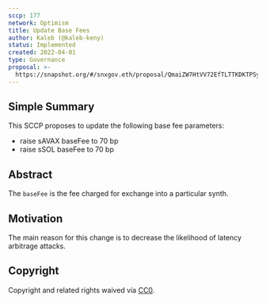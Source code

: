 ```yaml
---
sccp: 177
network: Optimism
title: Update Base Fees
author: Kaleb (@kaleb-keny)
status: Implemented
created: 2022-04-01
type: Governance
proposal: >-
  https://snapshot.org/#/snxgov.eth/proposal/QmaiZW7HtVV72EfTLTTKDKTPSyYD1eYfDiTjjrSVuKQWaY
---
```


## Simple Summary

<!--"If you can't explain it simply, you don't understand it well enough." Provide a simplified and layman-accessible explanation of the SCCP.-->

This SCCP proposes to update the following base fee parameters:

- raise sAVAX baseFee to 70 bp
- raise sSOL baseFee to 70 bp

## Abstract

<!--A short (~200 word) description of the variable change proposed.-->

The `baseFee` is the fee charged for exchange into a particular synth.

## Motivation

<!--The motivation is critical for SCCPs that want to update variables within Synthetix. It should clearly explain why the existing variable is not incentive aligned. SCCP submissions without sufficient motivation may be rejected outright.-->

The main reason for this change is to decrease the likelihood of latency arbitrage attacks.

## Copyright

Copyright and related rights waived via [CC0](https://creativecommons.org/publicdomain/zero/1.0/).